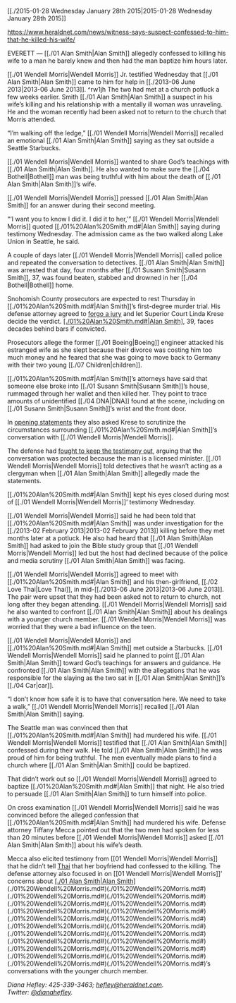 [[./2015-01-28 Wednesday January 28th 2015|2015-01-28 Wednesday January 28th 2015]]


https://www.heraldnet.com/news/witness-says-suspect-confessed-to-him-that-he-killed-his-wife/

EVERETT — [[./01 Alan Smith|Alan Smith]] allegedly confessed to killing his wife to a man he barely knew and then had the man baptize him hours later.

[[./01 Wendell Morris|Wendell Morris]] Jr. testified Wednesday that [[./01 Alan Smith|Alan Smith]] came to him for help in [[./2013-06 June 2013|2013-06 June 2013]]. ^rw1jh
The two had met at a church potluck a few weeks earlier. Smith [[./01 Alan Smith|Alan Smith]] a suspect in his wife’s killing and his relationship with a mentally ill woman was unraveling. He and the woman recently had been asked not to return to the church that Morris attended.

“I’m walking off the ledge,” [[./01 Wendell Morris|Wendell Morris]] recalled an emotional [[./01 Alan Smith|Alan Smith]] saying as they sat outside a Seattle Starbucks.

[[./01 Wendell Morris|Wendell Morris]] wanted to share God’s teachings with [[./01 Alan Smith|Alan Smith]]. He also wanted to make sure the [[./04 Bothell|Bothell]] man was being truthful with him about the death of [[./01 Alan Smith|Alan Smith]]’s wife.

[[./01 Wendell Morris|Wendell Morris]] pressed [[./01 Alan Smith|Alan Smith]] for an answer during their second meeting.

“‘I want you to know I did it. I did it to her,’” [[./01 Wendell Morris|Wendell Morris]] quoted [[./01%20Alan%20Smith.md#|Alan Smith]] saying during testimony Wednesday. The admission came as the two walked along Lake Union in Seattle, he said.

A couple of days later [[./01 Wendell Morris|Wendell Morris]] called police and repeated the conversation to detectives. [[./01 Alan Smith|Alan Smith]] was arrested that day, four months after [[./01 Susann Smith|Susann Smith]], 37, was found beaten, stabbed and drowned in her [[./04 Bothell|Bothell]] home.

Snohomish County prosecutors are expected to rest Thursday in [[./01%20Alan%20Smith.md#|Alan Smith]]’s first-degree murder trial. His defense attorney agreed to [forgo a jury](http://www.heraldnet.com/article/20150113/NEWS01/150119691) and let Superior Court Linda Krese decide the verdict. [[./01%20Alan%20Smith.md#|Alan Smith]](./01%20Alan%20Smith.md#), 39, faces decades behind bars if convicted.

Prosecutors allege the former [[./01 Boeing|Boeing]] engineer attacked his estranged wife as she slept because their divorce was costing him too much money and he feared that she was going to move back to Germany with their two young [[./07 Children|children]].

[[./01%20Alan%20Smith.md#|Alan Smith]]’s attorneys have said that someone else broke into [[./01 Susann Smith|Susann Smith]]’s house, rummaged through her wallet and then killed her. They point to trace amounts of unidentified [[./04 DNA|DNA]] found at the scene, including on [[./01 Susann Smith|Susann Smith]]’s wrist and the front door.

In [opening statements](http://www.heraldnet.com/article/20150115/NEWS01/150119265) they also asked Krese to scrutinize the circumstances surrounding [[./01%20Alan%20Smith.md#|Alan Smith]]’s conversation with [[./01 Wendell Morris|Wendell Morris]].

The defense had [fought to keep the testimony out](http://www.heraldnet.com/article/20140807/NEWS01/140809303), arguing that the conversation was protected because the man is a licensed minister. [[./01 Wendell Morris|Wendell Morris]] told detectives that he wasn’t acting as a clergyman when [[./01 Alan Smith|Alan Smith]] allegedly made the statements.

[[./01%20Alan%20Smith.md#|Alan Smith]] kept his eyes closed during most of [[./01 Wendell Morris|Wendell Morris]]’ testimony Wednesday.

[[./01 Wendell Morris|Wendell Morris]] said he had been told that [[./01%20Alan%20Smith.md#|Alan Smith]] was under investigation for the [[./2013-02 February 2013|2013-02 February 2013]] killing before they met months later at a potluck. He also had heard that [[./01 Alan Smith|Alan Smith]] had asked to join the Bible study group that [[./01 Wendell Morris|Wendell Morris]] led but the host had declined because of the police and media scrutiny [[./01 Alan Smith|Alan Smith]] was facing.

[[./01 Wendell Morris|Wendell Morris]] agreed to meet with [[./01%20Alan%20Smith.md#|Alan Smith]] and his then-girlfriend, [[./02 Love Thai|Love Thai]], in mid-[[./2013-06 June 2013|2013-06 June 2013]]. The pair were upset that they had been asked not to return to church, not long after they began attending. [[./01 Wendell Morris|Wendell Morris]] said he also wanted to confront [[./01 Alan Smith|Alan Smith]] about his dealings with a younger church member. [[./01 Wendell Morris|Wendell Morris]] was worried that they were a bad influence on the teen.

[[./01 Wendell Morris|Wendell Morris]] and [[./01%20Alan%20Smith.md#|Alan Smith]] met outside a Starbucks. [[./01 Wendell Morris|Wendell Morris]] said he planned to point [[./01 Alan Smith|Alan Smith]] toward God’s teachings for answers and guidance. He confronted [[./01 Alan Smith|Alan Smith]] with the allegations that he was responsible for the slaying as the two sat in [[./01 Alan Smith|Alan Smith]]’s [[./04 Car|car]].

“I don’t know how safe it is to have that conversation here. We need to take a walk,” [[./01 Wendell Morris|Wendell Morris]] recalled [[./01 Alan Smith|Alan Smith]] saying.

The Seattle man was convinced then that [[./01%20Alan%20Smith.md#|Alan Smith]] had murdered his wife. [[./01 Wendell Morris|Wendell Morris]] testified that [[./01 Alan Smith|Alan Smith]] confessed during their walk. He told [[./01 Alan Smith|Alan Smith]] he was proud of him for being truthful. The men eventually made plans to find a church where [[./01 Alan Smith|Alan Smith]] could be baptized.

That didn’t work out so [[./01 Wendell Morris|Wendell Morris]] agreed to baptize [[./01%20Alan%20Smith.md#|Alan Smith]] that night. He also tried to persuade [[./01 Alan Smith|Alan Smith]] to turn himself into police.

On cross examination [[./01 Wendell Morris|Wendell Morris]] said he was convinced before the alleged confession that [[./01%20Alan%20Smith.md#|Alan Smith]] had murdered his wife. Defense attorney Tiffany Mecca pointed out that the two men had spoken for less than 20 minutes before [[./01 Wendell Morris|Wendell Morris]] asked [[./01 Alan Smith|Alan Smith]] about his wife’s death.

Mecca also elicited testimony from [[01 Wendell Morris|Wendell Morris]] that he didn’t tell [Thai](http://www.heraldnet.com/article/20140412/NEWS01/140419710) that her boyfriend had confessed to the killing. The defense attorney also focused in on [[01 Wendell Morris|Wendell Morris]]’ concerns about [[./01 Alan Smith|Alan Smith]](./01%20Wendell%20Morris.md#)(./01%20Wendell%20Morris.md#)(./01%20Wendell%20Morris.md#)(./01%20Wendell%20Morris.md#)(./01%20Wendell%20Morris.md#)(./01%20Wendell%20Morris.md#)(./01%20Wendell%20Morris.md#)(./01%20Wendell%20Morris.md#)(./01%20Wendell%20Morris.md#)(./01%20Wendell%20Morris.md#)(./01%20Wendell%20Morris.md#)(./01%20Wendell%20Morris.md#)(./01%20Wendell%20Morris.md#)(./01%20Wendell%20Morris.md#)(./01%20Wendell%20Morris.md#)(./01%20Wendell%20Morris.md#)(./01%20Wendell%20Morris.md#)(./01%20Wendell%20Morris.md#)(./01%20Wendell%20Morris.md#)(./01%20Wendell%20Morris.md#)(./01%20Wendell%20Morris.md#)(./01%20Wendell%20Morris.md#)(./01%20Wendell%20Morris.md#)’s conversations with the younger church member.

_Diana Hefley: 425-339-3463; [hefley@heraldnet.com](https://www.heraldnet.com/apps/pbcsedit.dll/). Twitter: [@dianahefley](https://www.heraldnet.com/apps/pbcsedit.dll/)._
